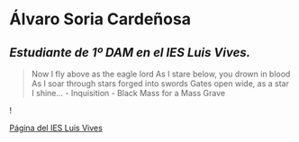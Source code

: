 # Álvaro Soria Cardeñosa
## *Estudiante de 1º DAM en el IES Luis Vives.*
> Now I fly above as the eagle lord
> As I stare below, you drown in blood
> As I soar through stars forged into swords
> Gates open wide, as a star I shine... - Inquisition - Black Mass for a Mass Grave 
 
! [](https://w0.peakpx.com/wallpaper/56/1011/HD-wallpaper-homero-simpsons-homer-simpsons-phone-sad-the-simpsons.jpg)

[Página del IES Luis Vives](iesluisvives.es)
